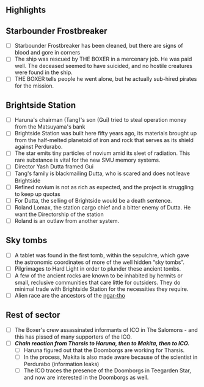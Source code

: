 ## Highlights

## Starbounder Frostbreaker

- [ ] Starbounder Frostbreaker has been cleaned, but there are signs of blood and gore in corners
- [ ] The ship was rescued by THE BOXER in a mercenary job. He was paid well. The deceased seemed to have suicided, and no hostile creatures were found in the ship.
- [ ] THE BOXER tells people he went alone, but he actually sub-hired pirates for the mission.

## Brightside Station

- [ ] Haruna's chairman (Tang)'s son (Gui) tried to steal operation money from the Matsuyama's bank 
- [ ] Brightside Station was built here fifty years ago, its materials brought up from the half-melted planetoid of iron and rock that serves as its shield against Perdurabo.
- [ ] The star emits tiny particles of novium amid its sleet of radiation. This rare substance is vital for the new SMU memory systems.
- [ ] Director Yash Dutta framed Gui
- [ ] Tang's family is blackmailing Dutta, who is scared and does not leave Brightside
- [ ] Refined novium is not as rich as expected, and the project is struggling to keep up quotas
- [ ] For Dutta, the selling of Brightside would be a death sentence.
- [ ] Roland Lomax, the station cargo chief and a bitter enemy of Dutta. He want the Directorship of the station
- [ ] Roland is an outlaw from another system.

## Sky tombs

- [ ] A tablet was found in the first tomb, within the sepulchre, which gave the astronomic coordinates of more of the well hidden “sky tombs”.
- [ ] Pilgrimages to Hard Light in order to plunder these ancient tombs.
- [ ] A few of the ancient rocks are known to be inhabited by hermits or small, reclusive communities that care little for outsiders. They do minimal trade with Brightside Station for the necessities they require.
- [ ] Alien race are the ancestors of the [ngar-tho](../_gm/statblocks/ngar-tho.md)

## Rest of sector

- [ ] The Boxer's crew assassinated informants of ICO in The Salomons - and this has pissed of many supporters of the ICO.
- [ ] ***Chain reaction from Tharsis to Haruna, then to Makita, then to ICO.***
	- [ ] Haruna figured out that the Doomborgs are working for Tharsis.
	- [ ] In the process, Makita is also made aware because of the scientist in Perdurabo (information leaks)
	- [ ] The ICO traces the presence of the Doomborgs in Teegarden Star, and now are interested in the Doomborgs as well.

